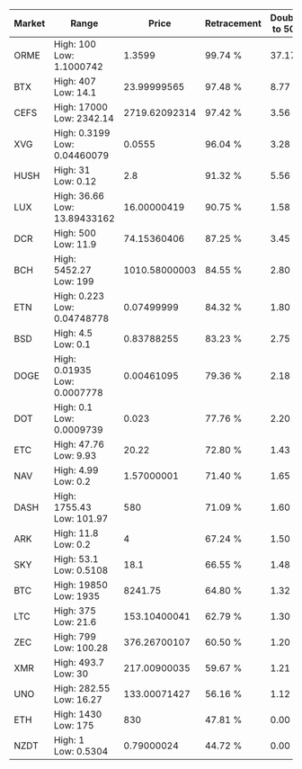 | Market | Range | Price| Retracement | Doubles to 50% |
| --- | --- | --- | --- | --- |
| ORME | High: 100<br />Low: 1.1000742 | 1.3599 | 99.74 % | 37.17 |
| BTX | High: 407<br />Low: 14.1 | 23.99999565 | 97.48 % | 8.77 |
| CEFS | High: 17000<br />Low: 2342.14 | 2719.62092314 | 97.42 % | 3.56 |
| XVG | High: 0.3199<br />Low: 0.04460079 | 0.0555 | 96.04 % | 3.28 |
| HUSH | High: 31<br />Low: 0.12 | 2.8 | 91.32 % | 5.56 |
| LUX | High: 36.66<br />Low: 13.89433162 | 16.00000419 | 90.75 % | 1.58 |
| DCR | High: 500<br />Low: 11.9 | 74.15360406 | 87.25 % | 3.45 |
| BCH | High: 5452.27<br />Low: 199 | 1010.58000003 | 84.55 % | 2.80 |
| ETN | High: 0.223<br />Low: 0.04748778 | 0.07499999 | 84.32 % | 1.80 |
| BSD | High: 4.5<br />Low: 0.1 | 0.83788255 | 83.23 % | 2.75 |
| DOGE | High: 0.01935<br />Low: 0.0007778 | 0.00461095 | 79.36 % | 2.18 |
| DOT | High: 0.1<br />Low: 0.0009739 | 0.023 | 77.76 % | 2.20 |
| ETC | High: 47.76<br />Low: 9.93 | 20.22 | 72.80 % | 1.43 |
| NAV | High: 4.99<br />Low: 0.2 | 1.57000001 | 71.40 % | 1.65 |
| DASH | High: 1755.43<br />Low: 101.97 | 580 | 71.09 % | 1.60 |
| ARK | High: 11.8<br />Low: 0.2 | 4 | 67.24 % | 1.50 |
| SKY | High: 53.1<br />Low: 0.5108 | 18.1 | 66.55 % | 1.48 |
| BTC | High: 19850<br />Low: 1935 | 8241.75 | 64.80 % | 1.32 |
| LTC | High: 375<br />Low: 21.6 | 153.10400041 | 62.79 % | 1.30 |
| ZEC | High: 799<br />Low: 100.28 | 376.26700107 | 60.50 % | 1.20 |
| XMR | High: 493.7<br />Low: 30 | 217.00900035 | 59.67 % | 1.21 |
| UNO | High: 282.55<br />Low: 16.27 | 133.00071427 | 56.16 % | 1.12 |
| ETH | High: 1430<br />Low: 175 | 830 | 47.81 % | 0.00 |
| NZDT | High: 1<br />Low: 0.5304 | 0.79000024 | 44.72 % | 0.00 |
